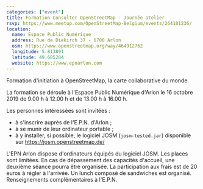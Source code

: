 ```yaml
---
categories: ["event"]
title: Formation Consulter OpenStreetMap - Journée atelier
rsvp: https://www.meetup.com/OpenStreetMap-Belgium/events/264101236/
location:
  name: Espace Public Numérique
  address: Rue de Diekirch 37 - 6700 Arlon
  osm: https://www.openstreetmap.org/way/464912762
  longitude: 5.813891
  latitude: 49.685284
  website: https://www.epnarlon.com
---
```


Formation d'initiation à OpenStreetMap, la carte collaborative du monde.

La formation se déroule à l'Espace Public Numérique d'Arlon le 16 octobre 2019 de 9.00 h à 12.00 h et de 13.00 h à 16.00 h.

Les personnes intéressées sont invitées :
- à s'inscrire auprès de l'E.P.N. d'Arlon ;
- à se munir de leur ordinateur portable ;
- à y installer, si possible, le logiciel JOSM (`josm-tested.jar`) disponible sur <https://josm.openstreetmap.de/>

L'EPN Arlon dispose d'ordinateurs équipés du logiciel JOSM. Les places sont limitées. En cas de dépassement des capacités d'accueil, une deuxième séance pourra être organisée. La participation aux frais est de 20 euros à régler à l'arrivée. Un lunch composé de sandwiches est organisé. Renseignements complémentaires à l'E.P.N.
